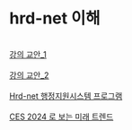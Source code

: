# hrd-net 이해


  <br>
   	<a href="https://drive.google.com/file/d/16SE3QMQJRY2pfODEDF9kKdaY8MsgQknA/view?usp=sharing" target="_blank">강의 교안_1 </a>
  <br> <br>
     	<a href="https://drive.google.com/file/d/1N6OwzBRDZyGIh-Un1MR8700MOaaL_4IW/view?usp=sharing" target="_blank">강의 교안_2 </a>
  <br> <br>
   	<a href="https://drive.google.com/file/d/169o_2GTGTeGq9BjTnIDyXXsLwZ4V7K3i/view?usp=sharing" target="_blank">Hrd-net 행정지원시스템 프로그램 </a>
  <br> <br> 
   <a href="https://drive.google.com/file/d/1rbbuYt1aZEa2fMwldd-0T5HNP7qGSoWr/view"_blank">CES 2024 로 보는 미래 트렌드</a>
